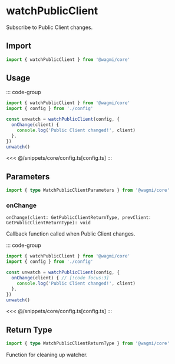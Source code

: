 # watchPublicClient

Subscribe to Public Client changes.

## Import

```ts
import { watchPublicClient } from '@wagmi/core'
```

## Usage

::: code-group
```ts [index.ts]
import { watchPublicClient } from '@wagmi/core'
import { config } from './config'

const unwatch = watchPublicClient(config, {
  onChange(client) {
    console.log('Public Client changed!', client)
  },
})
unwatch()
```
<<< @/snippets/core/config.ts[config.ts]
:::

## Parameters

```ts
import { type WatchPublicClientParameters } from '@wagmi/core'
```

### onChange

`onChange(client: GetPublicClientReturnType, prevClient: GetPublicClientReturnType): void`

Callback function called when Public Client changes.

::: code-group
```ts [index.ts]
import { watchPublicClient } from '@wagmi/core'
import { config } from './config'

const unwatch = watchPublicClient(config, {
  onChange(client) { // [!code focus:3]
    console.log('Public Client changed!', client)
  },
})
unwatch()
```
<<< @/snippets/core/config.ts[config.ts]
:::

## Return Type

```ts
import { type WatchPublicClientReturnType } from '@wagmi/core'
```

Function for cleaning up watcher.